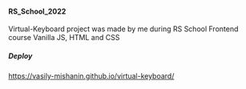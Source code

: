 #### RS_School_2022

Virtual-Keyboard project was made by me during RS School Frontend course
Vanilla JS, HTML and CSS

##### Deploy

https://vasily-mishanin.github.io/virtual-keyboard/
